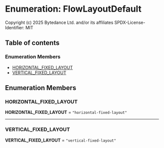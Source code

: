 # Enumeration: FlowLayoutDefault

Copyright (c) 2025 Bytedance Ltd. and/or its affiliates
SPDX-License-Identifier: MIT

## Table of contents

### Enumeration Members

* [HORIZONTAL\_FIXED\_LAYOUT](/en/auto-docs/fixed-layout-editor/enums/FlowLayoutDefault-1.md#horizontal_fixed_layout)
* [VERTICAL\_FIXED\_LAYOUT](/en/auto-docs/fixed-layout-editor/enums/FlowLayoutDefault-1.md#vertical_fixed_layout)

## Enumeration Members

### HORIZONTAL\_FIXED\_LAYOUT

**HORIZONTAL\_FIXED\_LAYOUT** = `"horizontal-fixed-layout"`

***

### VERTICAL\_FIXED\_LAYOUT

**VERTICAL\_FIXED\_LAYOUT** = `"vertical-fixed-layout"`
